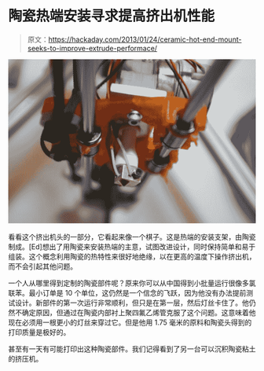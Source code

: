 # 陶瓷热端安装寻求提高挤出机性能

> 原文：<https://hackaday.com/2013/01/24/ceramic-hot-end-mount-seeks-to-improve-extrude-performace/>

![ceramic-hot-end-mount](img/5acfc08229cb498f8482d731e8c146bb.png)

看看这个挤出机头的一部分，它看起来像一个棋子。这是热端的安装支架，由陶瓷制成。[Ed]想出了用陶瓷来安装热端的主意，试图改进设计，同时保持简单和易于组装。这个概念利用陶瓷的热特性来很好地绝缘，以在更高的温度下操作挤出机，而不会引起其他问题。

一个人从哪里得到定制的陶瓷部件呢？原来你可以从中国得到小批量运行很像多氯联苯。最小订单是 10 个单位，这仍然是一个信念的飞跃，因为他没有办法提前测试设计。新部件的第一次运行非常顺利，但只是在第一层，然后灯丝卡住了。他仍然不确定原因，但通过在陶瓷内部衬上聚四氟乙烯管克服了这个问题。这意味着他现在必须用一根更小的灯丝来穿过它。但是他用 1.75 毫米的原料和陶瓷头得到的打印质量是极好的。

甚至有一天有可能打印出这种陶瓷部件。我们记得看到了另一台可以沉积陶瓷粘土的挤压机。